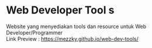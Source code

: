 # Web Developer Tool s
Website yang menyediakan tools dan resource untuk Web Developer/Programmer <br>
Link Preview : https://mezzky.github.io/web-dev-tools/
